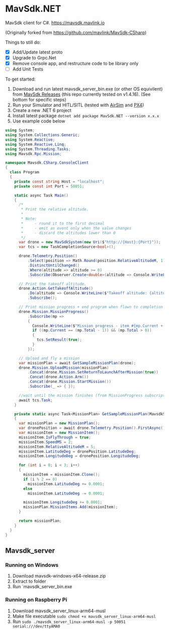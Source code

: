 # MavSdk.NET
MavSdk client for C#. https://mavsdk.mavlink.io

(Originally forked from https://github.com/mavlink/MavSdk-CSharp)

Things to still do:
- [x] Add/Update latest proto
- [x] Upgrade to Grpc.Net
- [x] Remove console app, and restructure code to be library only
- [ ] Add Unit Tests

To get started:
1. Download and run latest mavsdk_server_bin.exe (or other OS equivilent) from [MavSdk Releases](https://github.com/mavlink/MavSdk/releases) (this repo currently tested on v1.4.16).  (See bottom for specific steps)
1. Run your Simulator and HITL/SITL (tested with [AirSim](https://github.com/tank104/AirSim) and [PX4](https://microsoft.github.io/AirSim/px4_sitl_wsl2/))
1. Create a new .NET 6 project
1. Install latest package `dotnet add package MavSdk.NET --version x.x.x`
1. Use example code below
```cs
using System;
using System.Collections.Generic;
using System.Reactive;
using System.Reactive.Linq;
using System.Threading.Tasks;
using Mavsdk.Rpc.Mission;

namespace Mavsdk.CSharp.ConsoleClient
{
  class Program
  {
    private const string Host = "localhost";
    private const int Port = 50051;

    static async Task Main()
    {
      /*
       * Print the relative altitude.
       *
       * Note:
       *     - round it to the first decimal
       *     - emit an event only when the value changes
       *     - discard the altitudes lower than 0
       */
      var drone = new MavSdkSystem(new Uri($"http://{Host}:{Port}"));
      var tcs = new TaskCompletionSource<bool>();

      drone.Telemetry.Position()
          .Select(position => Math.Round(position.RelativeAltitudeM, 1))
          .DistinctUntilChanged()
          .Where(altitude => altitude >= 0)
          .Subscribe(Observer.Create<double>(altitude => Console.WriteLine($"altitude: {altitude}"), _ => { }));

      // Print the takeoff altitude.
      drone.Action.GetTakeoffAltitude()
          .Do(altitude => Console.WriteLine($"Takeoff altitude: {altitude}"))
          .Subscribe();

      // Print mission progress + end program when flown to completion
      drone.Mission.MissionProgress()
          .Subscribe(mp =>
          {
            Console.WriteLine($"Mission progress - item #{mp.Current + 1}");
            if ((mp.Current == (mp.Total - 1)) && (mp.Total > 0))
            {
              tcs.SetResult(true);
            }
          });

      // Upload and fly a mission
      var missionPlan = await GetSampleMissionPlan(drone);
      drone.Mission.UploadMission(missionPlan)
          .Concat(drone.Mission.SetReturnToLaunchAfterMission(true))
          .Concat(drone.Action.Arm())
          .Concat(drone.Mission.StartMission())
          .Subscribe(_ => { });

      //wait until the mission finishes (from MissionProgress subscription)
      await tcs.Task;
    }

    private static async Task<MissionPlan> GetSampleMissionPlan(MavsdkSystem drone)
    {
      var missionPlan = new MissionPlan();
      var dronePosition = await drone.Telemetry.Position().FirstAsync();
      var missionItem = new MissionItem();
      missionItem.IsFlyThrough = true;
      missionItem.SpeedMS = 2;
      missionItem.RelativeAltitudeM = 5;
      missionItem.LatitudeDeg = dronePosition.LatitudeDeg;
      missionItem.LongitudeDeg = dronePosition.LongitudeDeg;

      for (int i = 0; i < 3; i++)
      {
        missionItem = missionItem.Clone();
        if (i % 2 == 0)
          missionItem.LatitudeDeg += 0.0001;
        else
          missionItem.LatitudeDeg -= 0.0001;

        missionItem.LongitudeDeg += 0.0001;
        missionPlan.MissionItems.Add(missionItem);
      }

      return missionPlan;
    }
  }
}
```

## Mavsdk_server

### Running on Windows
1. Download mavsdk-windows-x64-release.zip
1. Extract to folder
1. Run `mavsdk_server_bin.exe

### Running on Raspberry Pi
1. Download mavsdk_server_linux-arm64-musl
2. Make file executable `sudo chmod +x mavsdk_server_linux-arm64-musl`
3. Run `sudo ./mavsdk_server_linux-arm64-musl -p 50051 serial:///dev/ttyAMA0`
